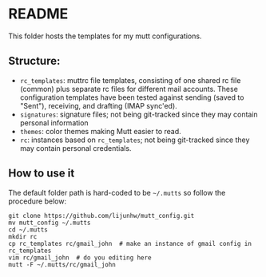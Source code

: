# README

This folder hosts the templates for my mutt configurations. 

## Structure:

* `rc_templates`: muttrc file templates, consisting of one shared rc file (common) plus separate rc files for different mail accounts. These configuration templates have been tested against sending (saved to "Sent"), receiving, and drafting (IMAP sync'ed). 
* `signatures`: signature files; not being git-tracked since they may contain personal information
* `themes`: color themes making Mutt easier to read. 
* `rc`: instances based on `rc_templates`; not being git-tracked since they may contain personal credentials.


## How to use it

The default folder path is hard-coded to be `~/.mutts` so follow the procedure below:

```
git clone https://github.com/lijunhw/mutt_config.git
mv mutt_config ~/.mutts
cd ~/.mutts
mkdir rc
cp rc_templates rc/gmail_john  # make an instance of gmail config in rc_templates
vim rc/gmail_john  # do you editing here
mutt -F ~/.mutts/rc/gmail_john
```

